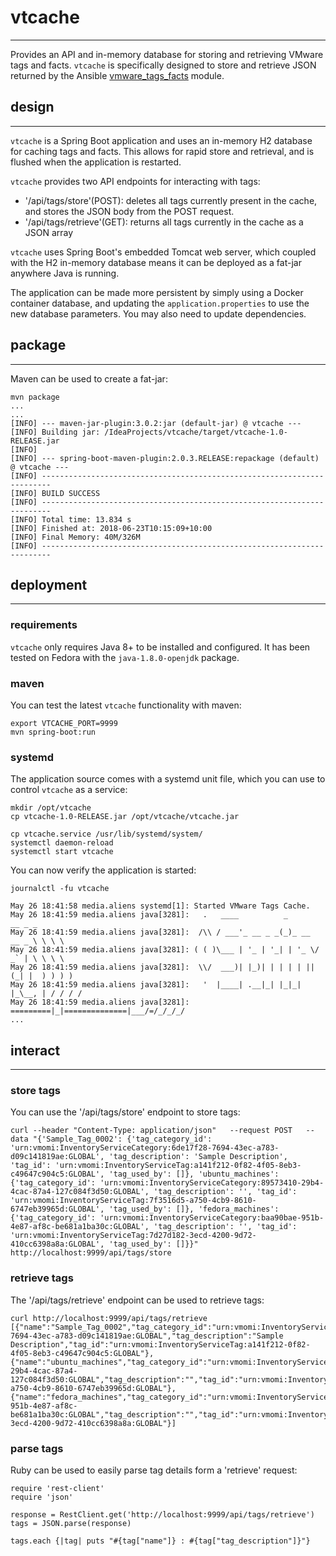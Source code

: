 # vtcache
---------
Provides an API and in-memory database for storing and retrieving VMware tags and facts. `vtcache` is specifically designed to store and retrieve JSON returned by the Ansible [vmware_tags_facts](https://docs.ansible.com/ansible/devel/modules/vmware_tag_facts_module.html) module.

## design
---------
`vtcache` is a Spring Boot application and uses an in-memory H2 database for caching tags and facts. This allows for rapid store and retrieval, and is flushed when the application is restarted. 

`vtcache` provides two API endpoints for interacting with tags:
- '/api/tags/store'(POST): deletes all tags currently present in the cache, and stores the JSON body from the  POST request.
- '/api/tags/retrieve'(GET): returns all tags currently in the cache as a JSON array

`vtcache` uses Spring Boot's embedded Tomcat web server, which coupled with the H2 in-memory database means it can be deployed as a fat-jar anywhere Java is running.

The application can be made more persistent by simply using a Docker container database, and updating the `application.properties` to use the new database parameters. You may also need to update dependencies.

## package
----------

Maven can be used to create a fat-jar:

```
mvn package
...
...
[INFO] --- maven-jar-plugin:3.0.2:jar (default-jar) @ vtcache ---
[INFO] Building jar: /IdeaProjects/vtcache/target/vtcache-1.0-RELEASE.jar
[INFO] 
[INFO] --- spring-boot-maven-plugin:2.0.3.RELEASE:repackage (default) @ vtcache ---
[INFO] ------------------------------------------------------------------------
[INFO] BUILD SUCCESS
[INFO] ------------------------------------------------------------------------
[INFO] Total time: 13.834 s
[INFO] Finished at: 2018-06-23T10:15:09+10:00
[INFO] Final Memory: 40M/326M
[INFO] ------------------------------------------------------------------------
```

## deployment
-------------

### requirements

`vtcache` only requires Java 8+ to be installed and configured. It has been tested on Fedora with the `java-1.8.0-openjdk` package.

### maven

You can test the latest `vtcache` functionality with maven:

```
export VTCACHE_PORT=9999
mvn spring-boot:run
```

### systemd

The application source comes with a systemd unit file, which you can use to control `vtcache` as a service:

```
mkdir /opt/vtcache
cp vtcache-1.0-RELEASE.jar /opt/vtcache/vtcache.jar

cp vtcache.service /usr/lib/systemd/system/
systemctl daemon-reload
systemctl start vtcache
```
You can now verify the application is started:
```
journalctl -fu vtcache

May 26 18:41:58 media.aliens systemd[1]: Started VMware Tags Cache.
May 26 18:41:59 media.aliens java[3281]:   .   ____          _            __ _ _
May 26 18:41:59 media.aliens java[3281]:  /\\ / ___'_ __ _ _(_)_ __  __ _ \ \ \ \
May 26 18:41:59 media.aliens java[3281]: ( ( )\___ | '_ | '_| | '_ \/ _` | \ \ \ \
May 26 18:41:59 media.aliens java[3281]:  \\/  ___)| |_)| | | | | || (_| |  ) ) ) )
May 26 18:41:59 media.aliens java[3281]:   '  |____| .__|_| |_|_| |_\__, | / / / /
May 26 18:41:59 media.aliens java[3281]:  =========|_|==============|___/=/_/_/_/
...
```

## interact
-----------

### store tags

You can use the '/api/tags/store' endpoint to store tags: 

```
curl --header "Content-Type: application/json"   --request POST   --data "{'Sample_Tag_0002': {'tag_category_id': 'urn:vmomi:InventoryServiceCategory:6de17f28-7694-43ec-a783-d09c141819ae:GLOBAL', 'tag_description': 'Sample Description', 'tag_id': 'urn:vmomi:InventoryServiceTag:a141f212-0f82-4f05-8eb3-c49647c904c5:GLOBAL', 'tag_used_by': []}, 'ubuntu_machines': {'tag_category_id': 'urn:vmomi:InventoryServiceCategory:89573410-29b4-4cac-87a4-127c084f3d50:GLOBAL', 'tag_description': '', 'tag_id': 'urn:vmomi:InventoryServiceTag:7f3516d5-a750-4cb9-8610-6747eb39965d:GLOBAL', 'tag_used_by': []}, 'fedora_machines': {'tag_category_id': 'urn:vmomi:InventoryServiceCategory:baa90bae-951b-4e87-af8c-be681a1ba30c:GLOBAL', 'tag_description': '', 'tag_id': 'urn:vmomi:InventoryServiceTag:7d27d182-3ecd-4200-9d72-410cc6398a8a:GLOBAL', 'tag_used_by': []}}"   http://localhost:9999/api/tags/store
```

### retrieve tags

The '/api/tags/retrieve' endpoint can be used to retrieve tags:

```
curl http://localhost:9999/api/tags/retrieve
[{"name":"Sample_Tag_0002","tag_category_id":"urn:vmomi:InventoryServiceCategory:6de17f28-7694-43ec-a783-d09c141819ae:GLOBAL","tag_description":"Sample Description","tag_id":"urn:vmomi:InventoryServiceTag:a141f212-0f82-4f05-8eb3-c49647c904c5:GLOBAL"},{"name":"ubuntu_machines","tag_category_id":"urn:vmomi:InventoryServiceCategory:89573410-29b4-4cac-87a4-127c084f3d50:GLOBAL","tag_description":"","tag_id":"urn:vmomi:InventoryServiceTag:7f3516d5-a750-4cb9-8610-6747eb39965d:GLOBAL"},{"name":"fedora_machines","tag_category_id":"urn:vmomi:InventoryServiceCategory:baa90bae-951b-4e87-af8c-be681a1ba30c:GLOBAL","tag_description":"","tag_id":"urn:vmomi:InventoryServiceTag:7d27d182-3ecd-4200-9d72-410cc6398a8a:GLOBAL"}]
```

### parse tags

Ruby can be used to easily parse tag details form a 'retrieve' request:

```
require 'rest-client'
require 'json'

response = RestClient.get('http://localhost:9999/api/tags/retrieve')
tags = JSON.parse(response)

tags.each {|tag| puts "#{tag["name"]} : #{tag["tag_description"]}"}
```
